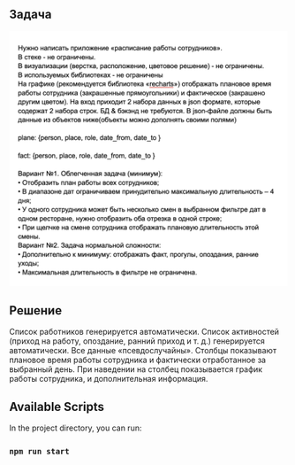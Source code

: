 ## Задача
![Alt task](https://github.com/nihil-pro/employee-work-schedule/blob/main/public/task.png?raw=true)

## Решение

Список работников генерируется автоматически.
Список активностей (приход на работу, опоздание, ранний приход и т. д.) генерируется автоматически.
Все данные «псевдослучайны». 
Столбцы показывают плановое время работы сотрудника и фактически отработанное за выбранный день.
При наведении на столбец показывается график работы сотрудника, и дополнительная информация.

## Available Scripts

In the project directory, you can run:

### `npm run start`


